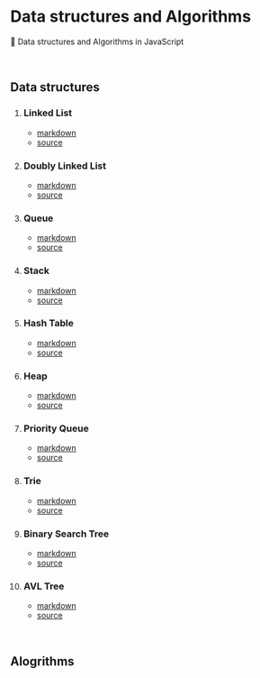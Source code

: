 # Data structures and Algorithms

📖 Data structures and Algorithms in JavaScript

<br>

## Data structures

1. ### Linked List

   - [markdown](https://github.com/SewookHan/data-structures-and-algorithms/blob/main/data-structures/linked-list.md)
   - [source](https://github.com/SewookHan/data-structures-and-algorithms/blob/main/data-structures/src/linked-list.js)
   
2. ### Doubly Linked List

   - [markdown](https://github.com/SewookHan/data-structures-and-algorithms/blob/main/data-structures/doubly-linked-list.md)
   - [source](https://github.com/SewookHan/data-structures-and-algorithms/blob/main/data-structures/src/doubly-linked-list.js)
   
3. ### Queue

   - [markdown](https://github.com/SewookHan/data-structures-and-algorithms/blob/main/data-structures/queue.md)
   - [source](https://github.com/SewookHan/data-structures-and-algorithms/blob/main/data-structures/src/queue.js)
   
4. ### Stack

   - [markdown](https://github.com/SewookHan/data-structures-and-algorithms/blob/main/data-structures/stack.md)
   - [source](https://github.com/SewookHan/data-structures-and-algorithms/blob/main/data-structures/src/stack.js)
   
5. ### Hash Table

   - [markdown](https://github.com/SewookHan/data-structures-and-algorithms/blob/main/data-structures/hash-table.md)
   - [source](https://github.com/SewookHan/data-structures-and-algorithms/blob/main/data-structures/src/hash-table.js)
   
6. ### Heap

   - [markdown](https://github.com/SewookHan/data-structures-and-algorithms/blob/main/data-structures/heap.md)
   - [source](https://github.com/SewookHan/data-structures-and-algorithms/blob/main/data-structures/src/binary-heap.js)
   
7. ### Priority Queue

   - [markdown](https://github.com/SewookHan/data-structures-and-algorithms/blob/main/data-structures/priority-queue.md)
   - [source](https://github.com/SewookHan/data-structures-and-algorithms/blob/main/data-structures/src/priority-queue.js)
   
8. ### Trie

   - [markdown](https://github.com/SewookHan/data-structures-and-algorithms/blob/main/data-structures/trie.md)
   - [source](https://github.com/SewookHan/data-structures-and-algorithms/blob/main/data-structures/src/trie.js)
   
9. ### Binary Search Tree

   - [markdown](https://github.com/SewookHan/data-structures-and-algorithms/blob/main/data-structures/binary-search-tree.md)
   - [source](https://github.com/SewookHan/data-structures-and-algorithms/blob/main/data-structures/src/binary-search-tree.js)
   
10. ### AVL Tree

    - [markdown](https://github.com/SewookHan/data-structures-and-algorithms/blob/main/data-structures/avl-tree.md)
    - [source](https://github.com/SewookHan/data-structures-and-algorithms/blob/main/data-structures/src/avl-tree.js)

<br>

## Alogrithms

